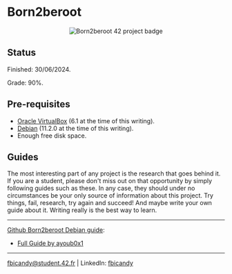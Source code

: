 # Born2beroot

<p align="center">
  <img src="https://raw.githubusercontent.com/FreddyBicandy50/42draft/main/42_badges/born2beroote.png" alt="Born2beroot 42 project badge"/>
</p>

## Status
Finished: 30/06/2024.

Grade: 90%.

## Pre-requisites
* [Oracle VirtualBox](https://www.virtualbox.org/) (6.1 at the time of this writing).
* [Debian](https://cdimage.debian.org/debian-cd/current/amd64/iso-cd/) (11.2.0 at the time of this writing).
* Enough free disk space.

## Guides

The most interesting part of any project is the research that goes behind it. If you are a student, please don't miss out on that opportunity by simply following guides such as these. In any case, they should under no circumstances be your only source of information about this project. Try things, fail, research, try again and succeed! And maybe write your own guide about it. Writing really is the best way to learn.

---

[Github Born2beroot Debian guide](https://github.com/mcombeau/Born2beroot/tree/main/guide):
* [Full Guide by ayoub0x1](https://github.com/ayoub0x1/born2beroot)


---
fbicandy@student.42.fr | LinkedIn: [fbicandy](https://www.linkedin.com/in/freddy-bicandy/)